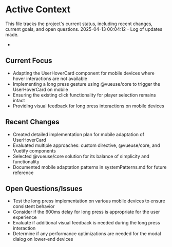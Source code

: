 # Active Context

This file tracks the project's current status, including recent changes, current goals, and open questions.
2025-04-13 00:04:12 - Log of updates made.

-

## Current Focus

- Adapting the UserHoverCard component for mobile devices where hover interactions are not available
- Implementing a long press gesture using @vueuse/core to trigger the UserHoverCard on mobile
- Ensuring the existing click functionality for player selection remains intact
- Providing visual feedback for long press interactions on mobile devices

## Recent Changes

- Created detailed implementation plan for mobile adaptation of UserHoverCard
- Evaluated multiple approaches: custom directive, @vueuse/core, and Vuetify components
- Selected @vueuse/core solution for its balance of simplicity and functionality
- Documented mobile adaptation patterns in systemPatterns.md for future reference

## Open Questions/Issues

- Test the long press implementation on various mobile devices to ensure consistent behavior
- Consider if the 600ms delay for long press is appropriate for the user experience
- Evaluate if additional visual feedback is needed during the long press interaction
- Determine if any performance optimizations are needed for the modal dialog on lower-end devices
